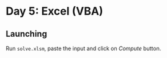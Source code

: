# Day 5: Excel (VBA)

## Launching

Run `solve.xlsm`, paste the input and click on _Compute_ button.
